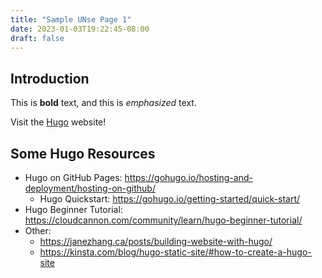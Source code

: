 ```yaml
---
title: "Sample UNse Page 1"
date: 2023-01-03T19:22:45-08:00
draft: false
---
```


## Introduction

This is **bold** text, and this is *emphasized* text.

Visit the [Hugo](https://gohugo.io) website!

## Some Hugo Resources

- Hugo on GitHub Pages: <https://gohugo.io/hosting-and-deployment/hosting-on-github/>
  - Hugo Quickstart: <https://gohugo.io/getting-started/quick-start/>
- Hugo Beginner Tutorial: <https://cloudcannon.com/community/learn/hugo-beginner-tutorial/>
- Other:
  - <https://janezhang.ca/posts/building-website-with-hugo/>
  - <https://kinsta.com/blog/hugo-static-site/#how-to-create-a-hugo-site>